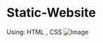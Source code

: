 # Static-Website
Using: HTML , CSS
![Image](https://github.com/user-attachments/assets/222ae653-eaff-43af-b8a9-ac6141e5f871)
